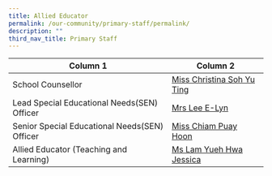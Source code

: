 ```yaml
---
title: Allied Educator
permalink: /our-community/primary-staff/permalink/
description: ""
third_nav_title: Primary Staff
---
```



| Column 1 | Column 2 | 
| -------- | -------- |
|School Counsellor|[Miss Christina Soh Yu Ting](mailto:christina_soh_yu_ting@schools.gov.sg)|
|Lead Special Educational Needs(SEN) Officer|[Mrs Lee E-Lyn](mailto:lim_e-lyn_lin_yilin@schools.gov.sg)|
|Senior Special Educational Needs(SEN) Officer|[Miss Chiam Puay Hoon](mailto:lindy_chiam_puay_hoon@schools.gov.sg)|
|Allied Educator (Teaching and Learning)|[Ms Lam Yueh Hwa Jessica](mailto:lam_yueh_hwa_jessica@schools.gov.sg)|

